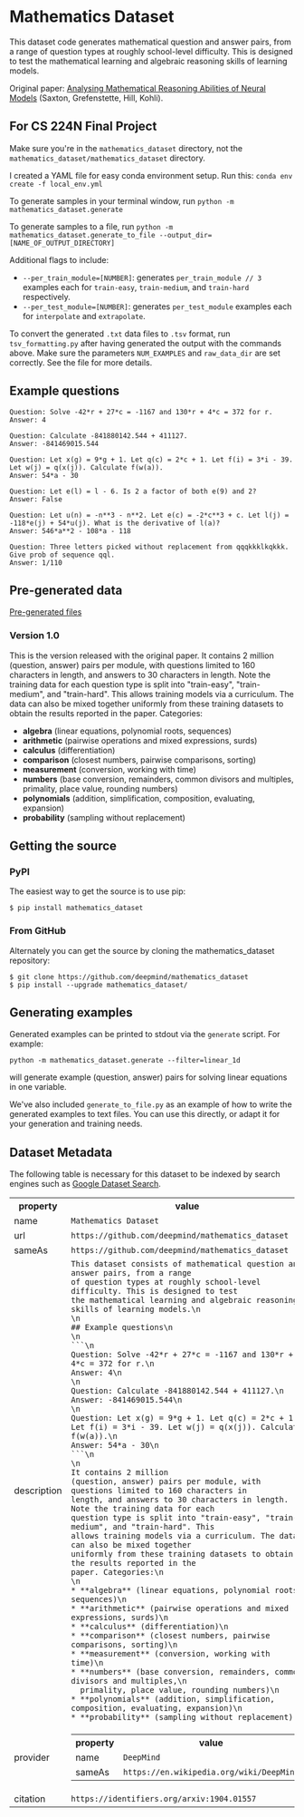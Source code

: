 # Mathematics Dataset

This dataset code generates mathematical question and answer pairs, from a range
of question types at roughly school-level difficulty. This is designed to test
the mathematical learning and algebraic reasoning skills of learning models.

Original paper: [Analysing Mathematical
Reasoning Abilities of Neural Models](https://openreview.net/pdf?id=H1gR5iR5FX)
(Saxton, Grefenstette, Hill, Kohli).

## For CS 224N Final Project

Make sure you're in the `mathematics_dataset` directory, not the `mathematics_dataset/mathematics_dataset` directory.

I created a YAML file for easy conda environment setup. Run this: `conda env create -f local_env.yml`

To generate samples in your terminal window, run `python -m mathematics_dataset.generate`

To generate samples to a file, run `python -m mathematics_dataset.generate_to_file --output_dir=[NAME_OF_OUTPUT_DIRECTORY]`

Additional flags to include: 
- `--per_train_module=[NUMBER]`: generates `per_train_module // 3` examples each for `train-easy`, `train-medium`, and `train-hard` respectively. 
- `--per_test_module=[NUMBER]`: generates `per_test_module` examples each for `interpolate` and `extrapolate`.

To convert the generated `.txt` data files to `.tsv` format, run `tsv_formatting.py` after having generated the output with the commands above. Make sure the parameters `NUM_EXAMPLES` and `raw_data_dir` are set correctly. See the file for more details.


## Example questions

```
Question: Solve -42*r + 27*c = -1167 and 130*r + 4*c = 372 for r.
Answer: 4

Question: Calculate -841880142.544 + 411127.
Answer: -841469015.544

Question: Let x(g) = 9*g + 1. Let q(c) = 2*c + 1. Let f(i) = 3*i - 39. Let w(j) = q(x(j)). Calculate f(w(a)).
Answer: 54*a - 30

Question: Let e(l) = l - 6. Is 2 a factor of both e(9) and 2?
Answer: False

Question: Let u(n) = -n**3 - n**2. Let e(c) = -2*c**3 + c. Let l(j) = -118*e(j) + 54*u(j). What is the derivative of l(a)?
Answer: 546*a**2 - 108*a - 118

Question: Three letters picked without replacement from qqqkkklkqkkk. Give prob of sequence qql.
Answer: 1/110
```

## Pre-generated data

[Pre-generated files](https://console.cloud.google.com/storage/browser/mathematics-dataset)

### Version 1.0

This is the version released with the original paper. It contains 2 million
(question, answer) pairs per module, with questions limited to 160 characters in
length, and answers to 30 characters in length. Note the training data for each
question type is split into "train-easy", "train-medium", and "train-hard". This
allows training models via a curriculum. The data can also be mixed together
uniformly from these training datasets to obtain the results reported in the
paper. Categories:

* **algebra** (linear equations, polynomial roots, sequences)
* **arithmetic** (pairwise operations and mixed expressions, surds)
* **calculus** (differentiation)
* **comparison** (closest numbers, pairwise comparisons, sorting)
* **measurement** (conversion, working with time)
* **numbers** (base conversion, remainders, common divisors and multiples,
  primality, place value, rounding numbers)
* **polynomials** (addition, simplification, composition, evaluating, expansion)
* **probability** (sampling without replacement)

## Getting the source

### PyPI

The easiest way to get the source is to use pip:

```shell
$ pip install mathematics_dataset
```

### From GitHub

Alternately you can get the source by cloning the mathematics_dataset
repository:

```shell
$ git clone https://github.com/deepmind/mathematics_dataset
$ pip install --upgrade mathematics_dataset/
```

## Generating examples

Generated examples can be printed to stdout via the `generate` script. For
example:

```shell
python -m mathematics_dataset.generate --filter=linear_1d
```

will generate example (question, answer) pairs for solving linear equations in
one variable.

We've also included `generate_to_file.py` as an example of how to write the
generated examples to text files. You can use this directly, or adapt it for
your generation and training needs.

## Dataset Metadata
The following table is necessary for this dataset to be indexed by search
engines such as <a href="https://g.co/datasetsearch">Google Dataset Search</a>.
<div itemscope itemtype="http://schema.org/Dataset">
<table>
  <tr>
    <th>property</th>
    <th>value</th>
  </tr>
  <tr>
    <td>name</td>
    <td><code itemprop="name">Mathematics Dataset</code></td>
  </tr>
  <tr>
    <td>url</td>
    <td><code itemprop="url">https://github.com/deepmind/mathematics_dataset</code></td>
  </tr>
  <tr>
    <td>sameAs</td>
    <td><code itemprop="sameAs">https://github.com/deepmind/mathematics_dataset</code></td>
  </tr>
  <tr>
    <td>description</td>
    <td><code itemprop="description">This dataset consists of mathematical question and answer pairs, from a range
of question types at roughly school-level difficulty. This is designed to test
the mathematical learning and algebraic reasoning skills of learning models.\n
\n
## Example questions\n
\n
```\n
Question: Solve -42*r + 27*c = -1167 and 130*r + 4*c = 372 for r.\n
Answer: 4\n
\n
Question: Calculate -841880142.544 + 411127.\n
Answer: -841469015.544\n
\n
Question: Let x(g) = 9*g + 1. Let q(c) = 2*c + 1. Let f(i) = 3*i - 39. Let w(j) = q(x(j)). Calculate f(w(a)).\n
Answer: 54*a - 30\n
```\n
\n
It contains 2 million
(question, answer) pairs per module, with questions limited to 160 characters in
length, and answers to 30 characters in length. Note the training data for each
question type is split into "train-easy", "train-medium", and "train-hard". This
allows training models via a curriculum. The data can also be mixed together
uniformly from these training datasets to obtain the results reported in the
paper. Categories:\n
\n
* **algebra** (linear equations, polynomial roots, sequences)\n
* **arithmetic** (pairwise operations and mixed expressions, surds)\n
* **calculus** (differentiation)\n
* **comparison** (closest numbers, pairwise comparisons, sorting)\n
* **measurement** (conversion, working with time)\n
* **numbers** (base conversion, remainders, common divisors and multiples,\n
  primality, place value, rounding numbers)\n
* **polynomials** (addition, simplification, composition, evaluating, expansion)\n
* **probability** (sampling without replacement)</code></td>
  </tr>
  <tr>
    <td>provider</td>
    <td>
      <div itemscope itemtype="http://schema.org/Organization" itemprop="provider">
        <table>
          <tr>
            <th>property</th>
            <th>value</th>
          </tr>
          <tr>
            <td>name</td>
            <td><code itemprop="name">DeepMind</code></td>
          </tr>
          <tr>
            <td>sameAs</td>
            <td><code itemprop="sameAs">https://en.wikipedia.org/wiki/DeepMind</code></td>
          </tr>
        </table>
      </div>
    </td>
  </tr>
  <tr>
    <td>citation</td>
    <td><code itemprop="citation">https://identifiers.org/arxiv:1904.01557</code></td>
  </tr>
</table>
</div>
